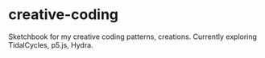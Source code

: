 # creative-coding
Sketchbook for my creative coding patterns, creations. 
Currently exploring TidalCycles, p5.js, Hydra.
